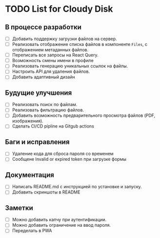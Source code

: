 # TODO List for Cloudy Disk

## В процессе разработки
- [ ] Добавить поддержку загрузки файлов на сервер.
- [ ] Реализовать отображение списка файлов в компоненте `Files`, с отображением метаданных файлов.
- [ ] Переписать все запросы на React Query.
- [ ] Возможность смены имени в профиле
- [ ] Реализовать генерацию уникальных ссылок на файлы.
- [ ] Настроить API для удаления файлов.
- [ ] Добавить адаптивный дизайн

## Будущие улучшения
- [ ] Реализовать поиск по файлам.
- [ ] Реализовать фильтрацию файлов.
- [ ] Добавить возможность предварительного просмотра файлов (PDF, изображения).
- [ ] Сделать CI/CD pipline на Gitgub actions

## Баги и исправления
- [ ] Удаление кода для сброса пароля со временем
- [ ] Сообщене Invalid or expired token при загрузке формы

## Документация
- [ ] Написать README.md с инструкцией по установке и запуску.
- [ ] Добавить скриншоты в README

## Заметки
- [ ] Можно добавить капчу при аутентификации.
- [ ] Можно добавить ограничение на ввод пароля.
- [ ] Переделать в PWA